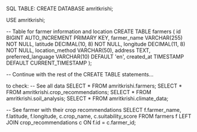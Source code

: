 SQL TABLE:
CREATE DATABASE amritkrishi;

USE amritkrishi;

-- Table for farmer information and location
CREATE TABLE farmers (
    id BIGINT AUTO_INCREMENT PRIMARY KEY,
    farmer_name VARCHAR(255) NOT NULL,
    latitude DECIMAL(10, 8) NOT NULL,
    longitude DECIMAL(11, 8) NOT NULL,
    location_method VARCHAR(50),
    address TEXT,
    preferred_language VARCHAR(10) DEFAULT 'en',
    created_at TIMESTAMP DEFAULT CURRENT_TIMESTAMP
);

-- Continue with the rest of the CREATE TABLE statements...

to check:
-- See all data
SELECT * FROM amritkrishi.farmers;
SELECT * FROM amritkrishi.crop_recommendations;
SELECT * FROM amritkrishi.soil_analysis;
SELECT * FROM amritkrishi.climate_data;

-- See farmer with their crop recommendations
SELECT f.farmer_name, f.latitude, f.longitude, c.crop_name, c.suitability_score
FROM farmers f
LEFT JOIN crop_recommendations c ON f.id = c.farmer_id;